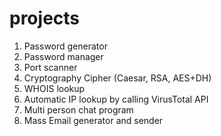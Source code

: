 # projects

1. Password generator
2. Password manager
3. Port scanner
4. Cryptography Cipher (Caesar, RSA, AES+DH)
5. WHOIS lookup
6. Automatic IP lookup by calling VirusTotal API
7. Multi person chat program
8. Mass Email generator and sender
